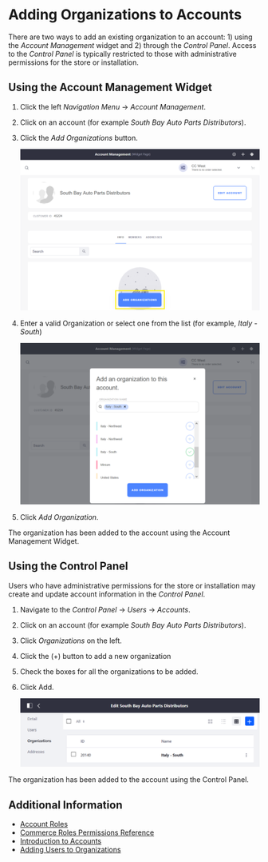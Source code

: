 # Adding Organizations to Accounts

There are two ways to add an existing organization to an account: 1) using the _Account Management_ widget and 2) through the _Control Panel_. Access to the _Control Panel_ is typically restricted to those with administrative permissions for the store or installation.

## Using the Account Management Widget

1. Click the left _Navigation Menu_ → _Account Management_.
1. Click on an account (for example _South Bay Auto Parts Distributors_).
1. Click the _Add Organizations_ button.

    ![Add Organizations Button](./adding-organizations-to-accounts/images/01.png)

1. Enter a valid Organization or select one from the list (for example, _Italy - South_)

    ![Add Organization with the Widget](./adding-organizations-to-accounts/images/02.png)

2. Click _Add Organization_.

The organization has been added to the account using the Account Management Widget.

## Using the Control Panel

Users who have administrative permissions for the store or installation may create and update account information in the _Control Panel_.

1. Navigate to the _Control Panel_ → _Users_ → _Accounts_.
1. Click on an account (for example _South Bay Auto Parts Distributors_).
1. Click _Organizations_ on the left.
1. Click the (+) button to add a new organization
1. Check the boxes for all the organizations to be added.
1. Click Add.

    ![Adding Organization in the Control Panel](./adding-organizations-to-accounts/images/03.png)

The organization has been added to the account using the Control Panel.

## Additional Information

* [Account Roles](../account-management/account-roles.md)
* [Commerce Roles Permissions Reference](../account-management/commerce-roles-permissions-reference.md)
* [Introduction to Accounts](../account-management/introduction-to-accounts.md)
* [Adding Users to Organizations](../account-management/adding-users-to-organizations.md)
